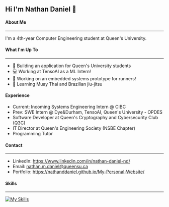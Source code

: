 ## Hi I'm Nathan Daniel 👋

#### About Me
---
I'm a 4th-year Computer Engineering student at Queen's University.

#### What I'm Up To
---
- 🚀 Building an application for Queen's University students
- 💻 Working at TensoAI as a ML Intern!
- 🔧 Working on an embedded systems prototype for runners!
- 🥋 Learning Muay Thai and Brazilian jiu-jitsu

#### Experience
- Current: Incoming Systems Engineering Intern @ CIBC
- Prev: SWE Intern @ Dye&Durham, TensoAI, Queen's University - OPDES
- Software Developer at Queen's Cryptography and Cybersecurity Club (Q3C)
- IT Director at Queen's Engineering Society (NSBE Chapter)
- Programming Tutor 

#### Contact 
--- 
- LinkedIn: https://www.linkedin.com/in/nathan-daniel-nd/
- Email: nathan.m.daniel@queensu.ca
- Portfolio: https://nathanddaniel.github.io/My-Personal-Website/

#### Skills
---
[![My Skills](https://skillicons.dev/icons?i=anaconda,arduino,aws,c,cs,cpp,css,docker,dotnet,express,firebase,flask,gcp,git,heroku,html,java,jest,js,mongodb,mysql,nextjs,nodejs,nextjs,npm,opencv,php,postgres,postman,py,pycharm,qt,redis,react,spring,sqlite,sklearn,tailwind,ts,vite)](https://skillicons.dev)
